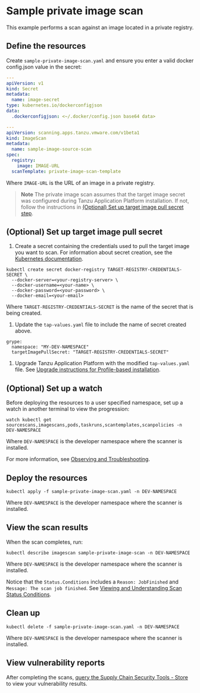 # Sample private image scan

This example performs a scan against an image located in a private registry.

## <a id="define-resources"></a>Define the resources

Create `sample-private-image-scan.yaml` and ensure you enter a valid docker config.json value in the secret:

```yaml
---
apiVersion: v1
kind: Secret
metadata:
  name: image-secret
type: kubernetes.io/dockerconfigjson
data:
  .dockerconfigjson: <~/.docker/config.json base64 data>

---
apiVersion: scanning.apps.tanzu.vmware.com/v1beta1
kind: ImageScan
metadata:
  name: sample-image-source-scan
spec:
  registry:
    image: IMAGE-URL
  scanTemplate: private-image-scan-template
```

Where `IMAGE-URL` is the URL of an image in a private registry.

> **Note** The private image scan assumes that the target image secret was configured during Tanzu Application Platform installation. If not, follow the instructions in [(Optional) Set up target image pull secret step](./private-image.hbs.md#set-up-target-image-pull-secret).

## <a id="set-up-target-secret"></a>(Optional) Set up target image pull secret

1. Create a secret containing the credentials used to pull the target image you want to scan. For information about secret creation, see the [Kubernetes documentation](https://kubernetes.io/docs/tasks/configure-pod-container/pull-image-private-registry/#create-a-secret-by-providing-credentials-on-the-command-line).

  ```
  kubectl create secret docker-registry TARGET-REGISTRY-CREDENTIALS-SECRET \
    --docker-server=<your-registry-server> \
    --docker-username=<your-name> \
    --docker-password=<your-password> \
    --docker-email=<your-email>
  ```

  Where `TARGET-REGISTRY-CREDENTIALS-SECRET` is the name of the secret that is being created.

1. Update the `tap-values.yaml` file to include the name of secret created above.

  ```
  grype:
    namespace: "MY-DEV-NAMESPACE"
    targetImagePullSecret: "TARGET-REGISTRY-CREDENTIALS-SECRET"
  ```

1. Upgrade Tanzu Application Platform with the modified `tap-values.yaml` file. See [Upgrade instructions for Profile-based installation](../../upgrading.hbs.md#profile-based-instruct).

## <a id="set-up-watch"></a>(Optional) Set up a watch

Before deploying the resources to a user specified namespace, set up a watch in another terminal to view the progression:

```console
watch kubectl get sourcescans,imagescans,pods,taskruns,scantemplates,scanpolicies -n DEV-NAMESPACE
```

Where `DEV-NAMESPACE` is the developer namespace where the scanner is installed.

For more information, see [Observing and Troubleshooting](../observing.md).

## <a id="deploy-resources"></a>Deploy the resources

```console
kubectl apply -f sample-private-image-scan.yaml -n DEV-NAMESPACE
```

Where `DEV-NAMESPACE` is the developer namespace where the scanner is installed.

## <a id="view-scan-results"></a>View the scan results

When the scan completes, run:

```console
kubectl describe imagescan sample-private-image-scan -n DEV-NAMESPACE
```

Where `DEV-NAMESPACE` is the developer namespace where the scanner is installed.

Notice that the `Status.Conditions` includes a `Reason: JobFinished` and
`Message: The scan job finished`. See [Viewing and Understanding Scan Status
Conditions](../results.md).

## <a id="clean-up"></a>Clean up

```console
kubectl delete -f sample-private-image-scan.yaml -n DEV-NAMESPACE
```

Where `DEV-NAMESPACE` is the developer namespace where the scanner is installed.

## <a id="view-vuln-reports"></a>View vulnerability reports

After completing the scans, [query the Supply Chain Security Tools - Store](../../cli-plugins/insight/query-data.md) to view your vulnerability results.
